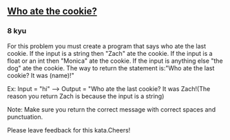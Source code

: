 <h2><a href=https://www.codewars.com/kata/55a996e0e8520afab9000055/train/javascript/68c09966c7e0b82136990485 target="_blank">Who ate the cookie?</a></h2><h3>8 kyu</h3><p>For this problem you must create a program that says who ate the last cookie. If the input is a string then "Zach" ate the cookie. If the input is a float or an int then "Monica" ate the cookie. If the input is anything else "the dog" ate the cookie. The way to return the statement is:"Who ate the last cookie? It was (name)!"</p><p>Ex: Input = "hi" --&gt; Output = "Who ate the last cookie? It was Zach!(The reason you return Zach is because the input is a string)</p><p>Note: Make sure you return the correct message with correct spaces and punctuation.</p><p>Please leave feedback for this kata.Cheers!</p>